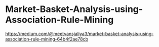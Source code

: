 # Market-Basket-Analysis-using-Association-Rule-Mining



https://medium.com/@meetvansjaliya3/market-basket-analysis-using-association-rule-mining-64b4f2ae78cb
